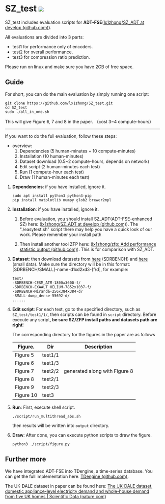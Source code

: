 # SZ_test ![](https://zenodo.org/badge/DOI/10.5281/zenodo.8080927.svg)

SZ_test includes evaluation scripts for **ADT-FSE**([lx1zhong/SZ_ADT at develop (github.com)](https://github.com/lx1zhong/SZ_ADT/tree/develop)).



All evaluations are divided into 3 parts:

- test1 for performance only of encoders.
- test2 for overall performance.
- test3 for compression ratio prediction.



Please run on linux and make sure you have 2GB of free space.

## Guide

For short, you can do the main evaluation by simply running one script:

```
git clone https://github.com/lx1zhong/SZ_test.git
cd SZ_test
sudo ./all_in_one.sh
```

This will give Figure 6, 7 and 8 in the paper. （cost 3~4 compute-hours）



---

If you want to do the full evaluation, follow these steps: 

- overview:
  1. Dependencies (5 human-minutes + 10 compute-minutes)
  2. Installation  (10 human-minutes)
  3. Dataset download  (0.5~2 compute-hours, depends on network)
  4. Edit script  (2 human-minutes each test)
  5. Run  (1 compute-hour each test)
  6. Draw  (1 human-minutes each test)





1. **Dependencies**: if you have installed, ignore it.

   ```
   sudo apt install python3 python3-pip 
   pip install matplotlib numpy glob2 brewer2mpl
   ```

2. **Installation**: if you have installed, ignore it.

   1. Before evaluation, you should install SZ_ADT(ADT-FSE-enhanced SZ) here: ([lx1zhong/SZ_ADT at develop (github.com)](https://github.com/lx1zhong/SZ_ADT/tree/develop)). The "./easytest.sh" script there may help you have a quick look of our work. Please remember your install path.

   2. Then install another tool ZFP here: ([lx1zhong/zfp: Add performance statistic output (github.com)](https://github.com/lx1zhong/zfp)). This is for comparison with SZ_ADT.

3. **Dataset**: then download datasets from [here](https://sdrbench.github.io/) (SDRBENCH) and [here](https://github.com/taovcu/LossyCompressStudy/tree/master/inputdata) (small data). Make sure the directory will be in this format: [SDRBENCH/SMALL]-name-d1xd2xd3-[f/d], for example:

   ```
   test/
   -SDRBENCH-CESM_ATM-1800x3600-f/
   -SDRBENCH-EXAALT_HELIUM-7852x1037-f/
   -SDRBENCH-Miranda-256x384x384-d/
   -SMALL-dump_dense-55692-d/
   ......
   ```

   

4. **Edit script**: For each test, go to the specified directory, such as `SZ_test/test1/1/`, then scripts can be found in `script` directory. Before execute any script, **be sure SZ/ZFP install paths and datasets path are right**! 

   The corresponding directory for the figures in the paper are as follows

   | Figure.   | Dir     | Description                   |
   | --------- | ------- | ----------------------------- |
   | Figure 5  | test1/1 |                               |
   | Figure 6  | test1/3 |                               |
   | Figure 7  | test2/2 | generated along with Figure 8 |
   | Figure 8  | test2/1 |                               |
   | Figure 9  | test2/3 |                               |
   | Figure 10 | test3   |                               |

   

5. **Run**: First, execute shell script. 

   ```
   ./script/run_multithread_abs.sh
   ```

   then results will be written into `output` directory.  

6. **Draw**: After done, you can execute python scripts to draw the figure.

   ```
   python3 ./script/figure.py
   ```



## Further more

We have integrated ADT-FSE into TDengine, a time-series database. You can get the full implementation here: [TDengine (github.com)](https://github.com/zbsun-code/TDengine-SZ_ADT).

The UK-DALE dataset in paper can be found here: [The UK-DALE dataset, domestic appliance-level electricity demand and whole-house demand from five UK homes | Scientific Data (nature.com)](https://www.nature.com/articles/sdata20157)
